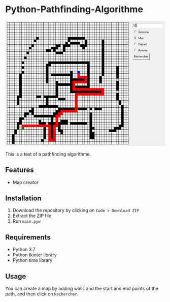# Python-Pathfinding-Algorithme
![Preview image](./preview/preview.jpg)

This is a test of a pathfinding algorithme.
## Features
- Map creator
## Installation
1. Download the repository by clicking on `Code > Download ZIP`
2. Extract the ZIP file
3. Run `main.pyw`
## Requirements
- Python 3.7
- Python tkinter library
- Python time library
## Usage
You can create a map by adding walls and the start and end points of the path, and then click on `Rechercher`.